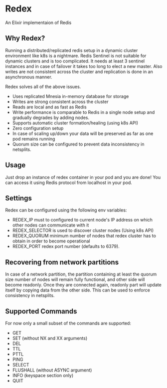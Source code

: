 # Redex

An Elixir implementaion of Redis

## Why Redex?

Running a distributed/replicated redis setup in a dynamic cluster environment like k8s is a nightmare.
Redis Sentinel is not suitable for dynamic clusters and is too complicated. It needs at least 3
sentinel instances and in case of failover it takes too long to elect a new master.
Also writes are not consistent across the cluster and replication is done in an asynchronous manner.

Redex solves all of the above issues.

- Uses replicated Mnesia in-memory database for storage
- Writes are strong consistent across the cluster
- Reads are local and as fast as Redis
- Write performance is comparable to Redis in a single node setup and gradually degrades by adding nodes.
- Supports automatic cluster formation/healing (using k8s API)
- Zero configuration setup
- In case of scaling up/down your data will be preserved as far as one pod remains running
- Quorum size can be configured to prevent data inconsistency in netsplits.

## Usage

Just drop an instance of redex container in your pod and you are done!
You can access it using Redis protocol from localhost in your pod.

## Settings

Redex can be configured using the following env variables:

- REDEX_IP must to configured to current node's IP address on which other nodes can communicate with it
- REDEX_SELECTOR is used to discover cluster nodes (Using k8s API)
- REDEX_QUORUM minimum number of nodes that redex cluster has to obtain in order to become operational
- REDEX_PORT redex port number (defaults to 6379).

## Recovering from network partitions

In case of a network partition, the partition containing at least the quorum size number of nodes will remain fully functional,
and other side will become readonly. Once they are connected again, readonly part will update itself by copying data from the other side.
This can be used to enforce consistency in netsplits.

## Supported Commands

For now only a small subset of the commands are supported:

- GET
- SET (without NX and XX arguments)
- DEL
- TTL
- PTTL
- PING
- SELECT
- FLUSHALL (without ASYNC argument)
- INFO (keyspace section only)
- QUIT
